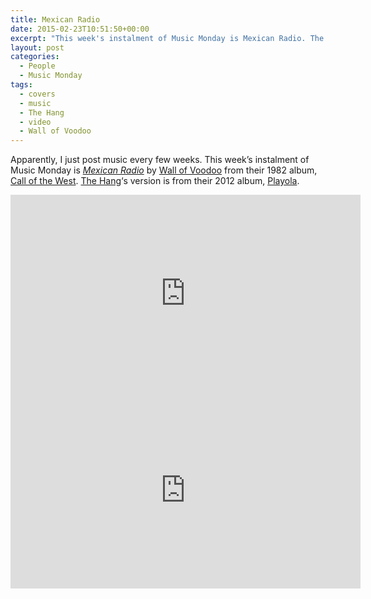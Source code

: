 ```yaml
---
title: Mexican Radio
date: 2015-02-23T10:51:50+00:00
excerpt: "This week's instalment of Music Monday is Mexican Radio. The 1982 Wall of Voodoo original and a 2012 cover by the Hang."
layout: post
categories:
  - People
  - Music Monday
tags:
  - covers
  - music
  - The Hang
  - video
  - Wall of Voodoo
---
```

Apparently, I just post music every few weeks. This week&#8217;s instalment of Music Monday is [_Mexican Radio_](http://en.wikipedia.org/wiki/Mexican_Radio) by [Wall of Voodoo](http://www.wallofvoodoo.net/) from their 1982 album, [Call of the West](http://en.wikipedia.org/wiki/Call_of_the_West). [The Hang](http://thehangband.com/)&#8216;s version is from their 2012 album, [Playola](https://itunes.apple.com/us/album/playola/id964293752).

<div class="video-container">
	<iframe width="560" height="315" src="https://www.youtube.com/embed/eyCEexG9xjw" frameborder="0" allowfullscreen></iframe>
</div>

<div class="video-container">
	<iframe width="560" height="315" src="https://www.youtube.com/embed/nsMCh2Adn1w" frameborder="0" allowfullscreen></iframe>
</div>